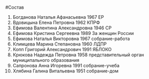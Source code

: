 #Состав
1. Богданова Наталья Афанасьевна 1967 ЕР
2. Вдовицына Елена Петровна 1962 КПРФ
3. Ефимова Валентина Александровна 1946 СР
4. Ефимова Кристина Сергеевна 1989 За женщин России
5. Ефимова Наталья Викторовна 1967 собрание-работа
6. Климцева Марина Степановна 1960 ЛДПР
7. Копп Григорий Александрович 1991 ЯБЛОКО
8. Крюкова Надежда Петровна 1958 представительный орган муниципального образования
9. Сапронова Анна Игоревна 1991 собрание-учеба
10. Хлябина Галина Витальевна 1951 собрание-дом
